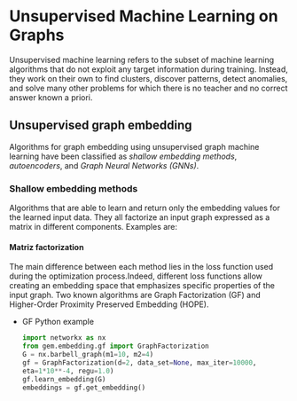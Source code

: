 # Unsupervised Machine Learning on Graphs

Unsupervised machine learning refers to the subset of machine learning algorithms that do not exploit any target information during training. Instead, they work on their own to find clusters, discover patterns, detect anomalies, and solve many other problems for which there is no teacher and no correct answer known a priori.

## Unsupervised graph embedding

Algorithms for graph embedding using unsupervised graph machine learning have been classified as *shallow embedding methods*, *autoencoders*, and *Graph Neural Networks (GNNs)*.

### Shallow embedding methods

Algorithms that are able to learn and return only the embedding values for the learned input data. They all factorize an input graph expressed as a matrix in different components. Examples are:

#### Matriz factorization

The main difference between each method lies in the loss function used during the optimization process.Indeed, different loss functions allow creating an embedding space that emphasizes specific properties of the input graph. Two known algorithms are Graph Factorization (GF) and Higher-Order Proximity Preserved Embedding (HOPE). 

- GF Python example

<ul>

```python
import networkx as nx
from gem.embedding.gf import GraphFactorization
G = nx.barbell_graph(m1=10, m2=4)
gf = GraphFactorization(d=2, data_set=None, max_iter=10000,
eta=1*10**-4, regu=1.0)
gf.learn_embedding(G)
embeddings = gf.get_embedding()
```
</ul>

</ul>